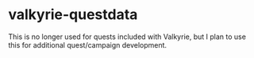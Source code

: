 # valkyrie-questdata

This is no longer used for quests included with Valkyrie, but I plan to use this for additional quest/campaign development.
